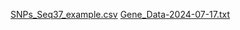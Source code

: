 [SNPs_Seq37_example.csv](https://github.com/user-attachments/files/17509985/SNPs_Seq37_example.csv)
[Gene_Data-2024-07-17.txt](https://github.com/user-attachments/files/17509988/Gene_Data-2024-07-17.txt)
